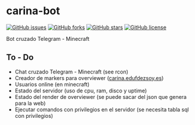 # carina-bot
[![GitHub issues](https://img.shields.io/github/issues/EduFdezSoy/carina-bot.svg)](https://github.com/EduFdezSoy/carina-bot/issues)
[![GitHub forks](https://img.shields.io/github/forks/EduFdezSoy/carina-bot.svg)](https://github.com/EduFdezSoy/carina-bot/network)
[![GitHub stars](https://img.shields.io/github/stars/EduFdezSoy/carina-bot.svg)](https://github.com/EduFdezSoy/carina-bot/stargazers)
[![GitHub license](https://img.shields.io/github/license/EduFdezSoy/carina-bot.svg)](https://github.com/EduFdezSoy/carina-bot/blob/master/LICENSE)  

Bot cruzado Telegram - Minecraft  

## To - Do  
* Chat cruzado Telegram - Minecraft (see rcon)
* Creador de markers para overviewer ([carina.edufdezsoy.es](carina.edufdezsoy.es))  
* Usuarios online (en minecraft)
* Estado del servidor (uso de cpu, ram, disco y uptime)
* Estado del render de overviewer (se puede sacar del json que genera para la web)
* Ejecutar comandos con privilegios en el servidor (se necesita tabla sql con privilegios)
